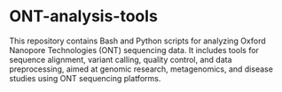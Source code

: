 # ONT-analysis-tools
This repository contains Bash and Python scripts for analyzing Oxford Nanopore Technologies (ONT) sequencing data. It includes tools for sequence alignment, variant calling, quality control, and data preprocessing, aimed at genomic research, metagenomics, and disease studies using ONT sequencing platforms.
